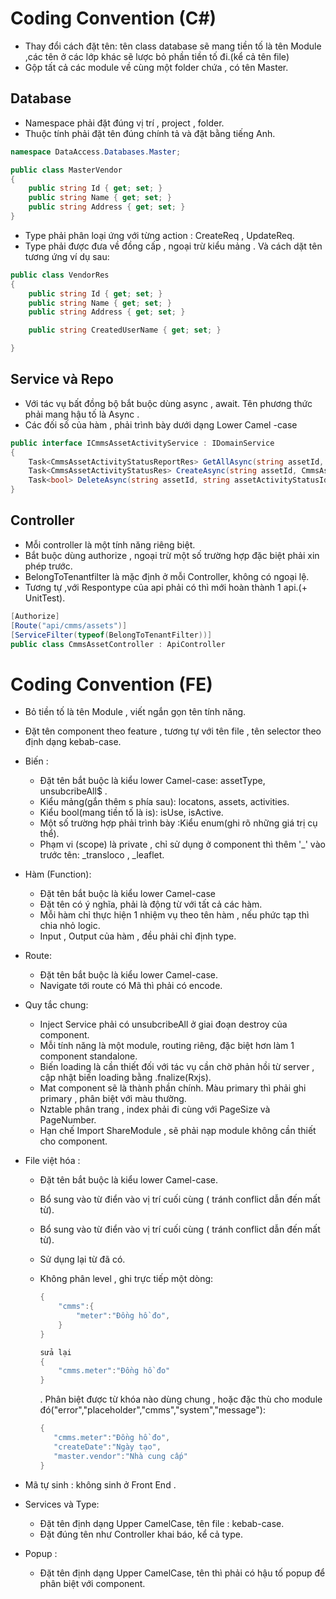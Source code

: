 
# Coding Convention (C#)


- Thay đổi cách đặt tên: tên class database sẽ mang tiền tố là tên Module ,các tên ở các lớp khác sẽ lược bỏ phần tiền tố đi.(kể cả tên file)
- Gộp tất cả các module về cùng một folder chứa , có tên Master.

## Database
- Namespace phải đặt đúng vị trí , project , folder.
- Thuộc tính phải đặt tên đúng chính tả và đặt bằng tiếng Anh.
```csharp
namespace DataAccess.Databases.Master;

public class MasterVendor
{
    public string Id { get; set; }
    public string Name { get; set; }
    public string Address { get; set; }
}
```
- Type phải phân loại ứng với từng action  : CreateReq , UpdateReq.
- Type phải được đưa về đồng cấp , ngoại trừ kiểu mảng . Và cách dặt tên tương ứng ví dụ sau:

```csharp
public class VendorRes
{
    public string Id { get; set; }
    public string Name { get; set; }
    public string Address { get; set; }

    public string CreatedUserName { get; set; }

}
```
## Service và Repo
- Với tác vụ bất đồng bộ bắt buộc dùng async , await. Tên phương thức phải mang hậu tố là Async .
- Các đối số của hàm , phải trình bày dưới dạng Lower Camel -case

```csharp
public interface ICmmsAssetActivityService : IDomainService
{
    Task<CmmsAssetActivityStatusReportRes> GetAllAsync(string assetId, DateTime start, DateTime end);
    Task<CmmsAssetActivityStatusRes> CreateAsync(string assetId, CmmsAssetActivityStatusReq req);
    Task<bool> DeleteAsync(string assetId, string assetActivityStatusId);
}
```
## Controller

- Mỗi controller là một tính năng riêng biệt.
- Bắt buộc dùng authorize , ngoại trừ một số trường hợp đặc biệt phải xin phép trước.
- BelongToTenantfilter là mặc định ở mỗi Controller, không có ngoại lệ.
- Tương tự ,với Respontype của api phải có thì mới hoàn thành 1 api.(+ UnitTest).

```csharp
[Authorize]
[Route("api/cmms/assets")]
[ServiceFilter(typeof(BelongToTenantFilter))]
public class CmmsAssetController : ApiController
```





# Coding Convention (FE)

- Bỏ tiền tố là tên Module , viết ngắn gọn tên tính năng.
- Đặt tên component theo feature , tương tự với tên file , tên selector theo định dạng kebab-case.
- Biến : 
    +   Đặt tên bắt buộc là kiểu lower Camel-case: assetType, unsubcribeAll$ .
    +   Kiểu mảng(gắn thêm s phía sau): locatons, assets, activities.
    +   Kiểu bool(mang tiền tố là is): isUse, isActive.
    +   Một số trường hợp phải trình bày :Kiểu enum(ghi rõ những giá trị cụ thể).
    +   Phạm vi (scope) là private , chỉ sử dụng ở component thì thêm '_' vào trước tên: _transloco , _leaflet.

- Hàm (Function):
    +   Đặt tên bắt buộc là kiểu lower Camel-case 
    +   Đặt tên có ý nghĩa, phải là động từ với tất cả các hàm.
    +   Mỗi hàm chỉ thực hiện 1 nhiệm vụ theo tên hàm , nếu phức tạp thì chia nhỏ logic.
    +   Input , Output của hàm , đều phải chỉ định type.
- Route: 
    +   Đặt tên bắt buộc là kiểu lower Camel-case.
    +   Navigate tới route có Mã thì phải có encode. 
- Quy tắc chung: 
    +   Inject Service phải có unsubcribeAll ở giai đoạn destroy của component.
    +   Mỗi tính năng là một module, routing riêng, đặc biệt hơn làm 1 component standalone.
    +   Biến loading là cần thiết đối với tác vụ cần chờ phản hồi từ server , cập nhật biến loading bằng .fnalize(Rxjs).
    +   Mat component sẽ là thành phần chính. Màu primary thì phải ghi primary , phân biệt với màu thường.
    +   Nztable phân trang , index phải đi cùng với PageSize và PageNumber.
    +   Hạn chế Import ShareModule , sẽ phải nạp module không cần thiết cho component.
- File việt hóa : 
    +   Đặt tên bắt buộc là kiểu lower Camel-case.
    +   Bổ sung vào từ điển vào vị trí cuối cùng ( tránh conflict dẫn đến mất từ).
    +   Bổ sung vào từ điển vào vị trí cuối cùng ( tránh conflict dẫn đến mất từ).
    +   Sử dụng lại từ đã có.
    +   Không phân level , ghi trực tiếp một dòng:
        ```csharp
        {
            "cmms":{
                "meter":"Đồng hồ đo",
            }
        }

        sửa lại
        {
            "cmms.meter":"Đồng hồ đo"
        }
        ```

        .   Phân biệt được từ khóa nào dùng chung , hoặc đặc thù cho module đó("error","placeholder","cmms","system","message"): 
         ```csharp
        {
            "cmms.meter":"Đồng hồ đo",
            "createDate":"Ngày tạo", 
            "master.vendor":"Nhà cung cấp"
        }
        ```
- Mã tự sinh : không sinh ở Front End .

- Services và Type:
    + Đặt tên định dạng Upper CamelCase, tên file : kebab-case.
    + Đặt đúng tên như Controller khai báo, kể cả type.

- Popup :
    + Đặt tên định dạng Upper CamelCase, tên thì phải có hậu tố popup để phân biệt với component.




